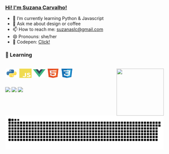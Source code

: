 <a href="beacons.ai/suzanacarvalho.dev"> <h3>Hi! I'm Suzana Carvalho!</h3></a>

- 🌱 I’m currently learning Python & Javascript
- 💬 Ask me about design or coffee
- 📫 How to reach me: suzanaslc@gmail.com
- 😄 Pronouns: she/her
- 🎃 Codepen: [Click!](https://codepen.io/suzanacarvalho)
  
<h3>🔦 Learning</h3>

<div style="display: inline_block"><br>
  <img align="center" alt="Suzana-python" height="30" width="40" src="https://raw.githubusercontent.com/devicons/devicon/master/icons/python/python-original.svg">
  <img align="center" alt="Suzana-Js" height="30" width="40" src="https://raw.githubusercontent.com/devicons/devicon/master/icons/javascript/javascript-plain.svg">
  <img align="center" alt="Suzana-Vue" height="30" width="40" src="https://raw.githubusercontent.com/devicons/devicon/master/icons/vuejs/vuejs-original.svg">
  <img align="center" alt="Suzana-HTML" height="30" width="40" src="https://raw.githubusercontent.com/devicons/devicon/master/icons/html5/html5-original.svg">
  <img align="center" alt="Suzana-CSS" height="30" width="40" src="https://raw.githubusercontent.com/devicons/devicon/master/icons/css3/css3-original.svg">
  
  <img src="https://i.picasion.com/pic91/7aa2cfdcc7b08f74bce37ec3ebf86d9c.gif" align="right" width="150" height="150" border="0" /> 
</div>
  
  ##
 
<div> 
  <a href="https://instagram.com/suzanacarvalho.dev" target="_blank"><img src="https://img.shields.io/badge/-Instagram-%23E4405F?style=for-the-badge&logo=instagram&logoColor=white" target="_blank"></a>
 	<a href = "mailto:suzanaslc@gmail.com"><img src="https://img.shields.io/badge/-Gmail-%23333?style=for-the-badge&logo=gmail&logoColor=white" target="_blank"></a>
  <a href="https://www.linkedin.com/in/suzanacarvalho/" target="_blank"><img src="https://img.shields.io/badge/-LinkedIn-%230077B5?style=for-the-badge&logo=linkedin&logoColor=white" target="_blank"></a> 
 
  ![Snake animation](https://github.com/suzanaslc/suzanaslc/blob/output/github-contribution-grid-snake.svg)
 
</div>
